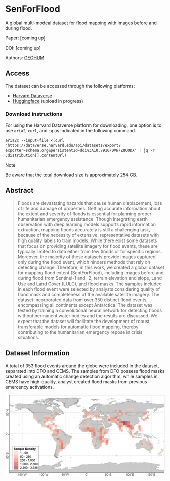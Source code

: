 # SenForFlood

A global multi-modeal dataset for flood mapping with images before and during flood.

Paper: [coming up]

DOI: [coming up]

Authors: [GEOHUM](https://geohum.eu)

## Access

The dataset can be accessed through the following platforms:
  - [Harvard Dataverse](https://doi.org/10.7910/DVN/ZQCODX)
  - [Huggingface](https://huggingface.co/datasets/matosak/SenForFlood) (upload in progress)

### Download instructions

For using the Harvard Dataverse platform for downloading, one option is to use `aria2`, `curl`, and `jq` as indicated in the following command.

```
aria2c --input-file <(curl "https://dataverse.harvard.edu/api/datasets/export?exporter=schema.org&persistentId=doi%3A10.7910/DVN/ZQCODX" | jq -r .distribution[].contentUrl)
```

> [!NOTE]  
> Be aware that the total download size is approximately 254 GB.

## Abstract

> Floods are devastating hazards that cause human displacement, loss of life and damage of properties. Getting accurate information about the extent and severity of floods is essential for planning proper humanitarian emergency assistance. Though integrating earth observation with deep learning models supports rapid information extraction, mapping floods accurately is still a challenging task, because of the necessity of extensive, representative datasets with high quality labels to train models. While there exist some datasets that focus on providing satellite imagery for flood events, these are typically limited to data either from few floods or for specific regions. Moreover, the majority of these datasets provide images captured only during the flood event, which hinders methods that rely on detecting change. Therefore, in this work, we created a global dataset for mapping flood extent (SentForFlood), including images before and during flood from Sentinel-1 and -2, terrain elevation and slope, Land Use and Land Cover (LULC), and flood masks. The samples included in each flood event were selected by analysts considering quality of flood mask and completeness of the available satellite imagery. The dataset incorporated data from over 350 distinct flood events, encompassing all continents except Antarctica. The dataset was tested by training a convolutional neural network for detecting floods without permanent water bodies and the results are discussed. We expect that the dataset will facilitate the development of robust, transferable models for automatic flood mapping, thereby contributing to the humanitarian emergency repose in crisis situations.

## Dataset Information

A total of 353 flood events around the globe were included in the dataset, separated into DFO and CEMS. The samples from DFO possess flood masks created using an automatic change detection algorithm, while samples in CEMS have high-quality, analyst created flood masks from previous emercency activations.

![Dataset Sample Density](Images/DensityPlot.png)